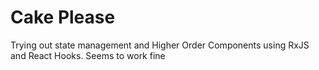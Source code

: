 # Cake Please

Trying out state management and Higher Order Components using RxJS and React Hooks. Seems to work fine
